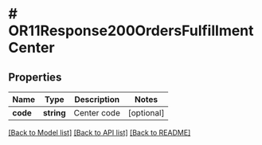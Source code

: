 # # OR11Response200OrdersFulfillmentCenter

## Properties

Name | Type | Description | Notes
------------ | ------------- | ------------- | -------------
**code** | **string** | Center code | [optional]

[[Back to Model list]](../../README.md#models) [[Back to API list]](../../README.md#endpoints) [[Back to README]](../../README.md)
